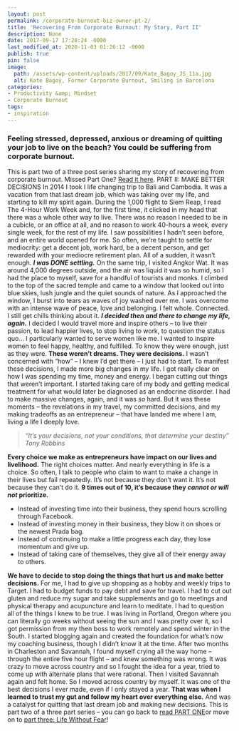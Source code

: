 ```yaml
---
layout: post
permalink: /corporate-burnout-biz-owner-pt-2/
title: 'Recovering From Corporate Burnout: My Story, Part II'
description: None
date: 2017-09-17 17:28:24 -0000
last_modified_at: 2020-11-03 01:26:12 -0000
publish: true
pin: false
image:
  path: /assets/wp-content/uploads/2017/09/Kate_Bagoy_JS_11a.jpg
  alt: Kate Bagoy, Former Corporate Burnout, Smiling in Barcelona
categories:
- Productivity &amp; Mindset
- Corporate Burnout
tags:
- inspiration
---
```

### Feeling stressed, depressed, anxious or dreaming of quitting your job to live on the beach? You could be suffering from corporate burnout.

This is part two of a three post series sharing my story of recovering from corporate burnout. Missed Part One? [Read it here](https://katebagoy.com/corporate-burnout-biz-owner-pt-1/). PART II: MAKE BETTER DECISIONS In 2014 I took I life changing trip to Bali and Cambodia. It was a vacation from that last dream job, which was taking over my life, and starting to kill my spirit again. During the 1,000 flight to Siem Reap, I read The 4-Hour Work Week and, for the first time, it clicked in my head that there was a whole other way to live. There was no reason I needed to be in a cubicle, or an office at all, and no reason to work 40-hours a week, every single week, for the rest of my life. I saw possibilities I hadn’t seen before, and an entire world opened for me. So often, we’re taught to settle for mediocrity: get a decent job, work hard, be a decent person, and get rewarded with your mediocre retirement plan. All of a sudden, it wasn’t enough. _**I was DONE settling.**_ On the same trip, I visited Angkor Wat. It was around 4,000 degrees outside, and the air was liquid it was so humid, so I had the place to myself, save for a handful of tourists and monks. I climbed to the top of the sacred temple and came to a window that looked out into blue skies, lush jungle and the quiet sounds of nature. As I approached the window, I burst into tears as waves of joy washed over me. I was overcome with an intense wave of peace, love and belonging. I felt whole. Connected. I still get chills thinking about it. **_I decided then and there to change my life, again._** I decided I would travel more and inspire others – to live their passion, to lead happier lives, to stop living to work, to question the status quo… I particularly wanted to serve women like me. I wanted to inspire women to feel happy, healthy, and fulfilled. To know they were enough, just as they were. **These weren’t dreams. They were decisions.** I wasn’t concerned with “how” – I knew I’d get there – I just had to start. To manifest these decisions, I made more big changes in my life. I got really clear on how I was spending my time, money and energy. I began cutting out things that weren’t important. I started taking care of my body and getting medical treatment for what would later be diagnosed as an endocrine disorder. I had to make massive changes, again, and it was _so_ hard. But it was these moments – the revelations in my travel, my committed decisions, and my making tradeoffs as an entrepreneur – that have landed me where I am, living a life I deeply love.

> _“It’s your decisions, not your conditions, that determine your destiny” Tony Robbins_

**Every choice we make as entrepreneurs have impact on our lives and livelihood.** The right choices matter. And nearly everything in life is a choice. So often, I talk to people who claim to want to make a change in their lives but fail repeatedly. It’s not because they don’t want it. It’s not because they can’t do it. **9 times out of 10, it’s because they _cannot or will not_ prioritize.**

* Instead of investing time into their business, they spend hours scrolling through Facebook.
* Instead of investing money in their business, they blow it on shoes or the newest Prada bag.
* Instead of continuing to make a little progress each day, they lose momentum and give up.
* Instead of taking care of themselves, they give all of their energy away to others.

**We have to decide to stop doing the things that hurt us and make better decisions.** For me, I had to give up shopping as a hobby and weekly trips to Target. I had to budget funds to pay debt and save for travel. I had to cut out gluten and reduce my sugar and take supplements and go to meetings and physical therapy and acupuncture and learn to meditate. I had to question all of the things I knew to be true. I was living in Portland, Oregon where you can literally go weeks without seeing the sun and I was pretty over it, so I got permission from my then boss to work remotely and spend winter in the South. I started blogging again and created the foundation for what’s now my coaching business, though I didn’t know it at the time. After two months in Charleston and Savannah, I found myself crying all the way home – through the entire five hour flight – and knew something was wrong. It was crazy to move across country and so I fought the idea for a year, tried to come up with alternate plans that were rational. Then I visited Savannah again and felt home. So I moved across country by myself. It was one of the best decisions I ever made, even if I only stayed a year. **That was when I learned to trust my gut and follow my heart over everything else.** And was a catalyst for quitting that last dream job and making new decisions. This is part two of a three part series – you can go back to [read PART ONE](https://katebagoy.com/corporate-burnout-biz-owner-pt-1)or move on to [part three: Life Without Fear](https://katebagoy.com/corporate-burnout-biz-owner-pt-3/)!
